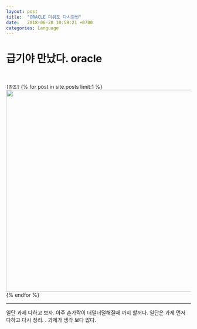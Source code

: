 ```yaml
---
layout: post
title:  "ORACLE 미워도 다시한번"
date:   2018-06-28 10:59:21 +0700
categories: Language
---
```

<h1> 급기야 만났다. oracle </h1> <br>

`[참조]`
{% for post in site.posts limit:1 %}
<img src="https://paypulse.github.io/assets/images/javastudy.png" width="1277" height="550"/>  
{% endfor %}

---
일단 과제 다하고 보자. 아주 손가락이 너덜너덜해질때 까지 할꺼다.
일단은 과제 먼저 다하고 다시 정리. . 과제가 생각 보다 많다. 
